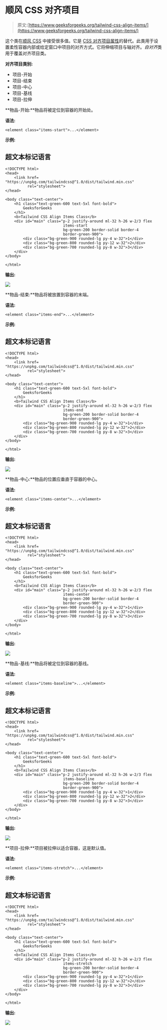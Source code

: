# 顺风 CSS 对齐项目

> 原文:[https://www.geeksforgeeks.org/tailwind-css-align-items/](https://www.geeksforgeeks.org/tailwind-css-align-items/)

这个类在[顺风 CSS](https://www.geeksforgeeks.org/css-tailwind-introduction/) 中接受很多值。它是 [CSS 对齐项目属性](https://www.geeksforgeeks.org/css-align-items-property/#:~:text=It%20is%20used%20to%20specify,center)的替代。此类用于设置柔性容器内部或给定窗口中项目的对齐方式。它将伸缩项目与轴对齐。*自对齐*类用于覆盖对齐项目类。

**对齐项目类别:**

*   项目-开始
*   项目-结束
*   项目-中心
*   项目-基线
*   项目-拉伸

**物品-开始:**物品将被定位到容器的开始处。

**语法:**

```
<element class="items-start">...</element>
```

**示例:**

## 超文本标记语言

```
<!DOCTYPE html> 
<head> 
    <link href=
"https://unpkg.com/tailwindcss@^1.0/dist/tailwind.min.css" 
          rel="stylesheet"> 
</head> 

<body class="text-center"> 
    <h1 class="text-green-600 text-5xl font-bold">
        GeeksforGeeks
    </h1> 
    <b>Tailwind CSS Align Items Class</b> 
    <div id="main" class="p-2 justify-around ml-32 h-26 w-2/3 flex
                          items-start
                          bg-green-200 border-solid border-4 
                          border-green-900"> 
        <div class="bg-green-900 rounded-lg py-4 w-32">1</div> 
        <div class="bg-green-800 rounded-lg py-12 w-32">2</div> 
        <div class="bg-green-700 rounded-lg py-8 w-32">3</div> 
    </div> 
</body> 

</html>
```

**输出:**

![](img/ecfd7220ec9cdab7a72112dc0b008906.png)

**物品-结束:**物品将被放置到容器的末端。

**语法:**

```
<element class="items-end">...</element>
```

**示例:**

## 超文本标记语言

```
<!DOCTYPE html> 
<head> 
    <link href=
"https://unpkg.com/tailwindcss@^1.0/dist/tailwind.min.css" 
          rel="stylesheet"> 
</head> 

<body class="text-center"> 
    <h1 class="text-green-600 text-5xl font-bold">
        GeeksforGeeks
    </h1> 
    <b>Tailwind CSS Align Items Class</b> 
    <div id="main" class="p-2 justify-around ml-32 h-26 w-2/3 flex
                          items-end
                          bg-green-200 border-solid border-4 
                          border-green-900"> 
        <div class="bg-green-900 rounded-lg py-4 w-32">1</div> 
        <div class="bg-green-800 rounded-lg py-12 w-32">2</div> 
        <div class="bg-green-700 rounded-lg py-8 w-32">3</div> 
    </div> 
</body> 

</html>
```

**输出:**

![](img/072983a247c4857f34dbb5f111e1c3e0.png)

**物品-中心:**物品的位置应垂直于容器的中心。

**语法:**

```
<element class="items-center">...</element>
```

**示例:**

## 超文本标记语言

```
<!DOCTYPE html> 
<head> 
    <link href=
"https://unpkg.com/tailwindcss@^1.0/dist/tailwind.min.css" 
          rel="stylesheet"> 
</head> 

<body class="text-center"> 
    <h1 class="text-green-600 text-5xl font-bold">
        GeeksforGeeks
    </h1> 
    <b>Tailwind CSS Align Items Class</b> 
    <div id="main" class="p-2 justify-around ml-32 h-26 w-2/3 flex
                          items-center
                          bg-green-200 border-solid border-4 
                          border-green-900"> 
        <div class="bg-green-900 rounded-lg py-4 w-32">1</div> 
        <div class="bg-green-800 rounded-lg py-12 w-32">2</div> 
        <div class="bg-green-700 rounded-lg py-8 w-32">3</div> 
    </div> 
</body> 

</html>
```

**输出:**

![](img/b075fa4abcdad9c525f178bf53800725.png)

**物品-基线:**物品将被定位到容器的基线。

**语法:**

```
<element class="items-baseline">...</element>
```

**示例:**

## 超文本标记语言

```
<!DOCTYPE html> 
<head> 
    <link href=
"https://unpkg.com/tailwindcss@^1.0/dist/tailwind.min.css" 
          rel="stylesheet"> 
</head> 

<body class="text-center"> 
    <h1 class="text-green-600 text-5xl font-bold">
        GeeksforGeeks
    </h1> 
    <b>Tailwind CSS Align Items Class</b> 
    <div id="main" class="p-2 justify-around ml-32 h-26 w-2/3 flex
                          items-baseline
                          bg-green-200 border-solid border-4 
                          border-green-900"> 
        <div class="bg-green-900 rounded-lg py-4 w-32">1</div> 
        <div class="bg-green-800 rounded-lg py-12 w-32">2</div> 
        <div class="bg-green-700 rounded-lg py-8 w-32">3</div> 
    </div> 
</body> 

</html>
```

**输出:**

![](img/8f23aba8ddd407a1ca4fdc90339babc4.png)

**项目-拉伸:**项目被拉伸以适合容器，这是默认值。

**语法:**

```
<element class="items-stretch">...</element>
```

**示例:**

## 超文本标记语言

```
<!DOCTYPE html> 
<head> 
    <link href=
"https://unpkg.com/tailwindcss@^1.0/dist/tailwind.min.css" 
          rel="stylesheet"> 
</head> 

<body class="text-center"> 
    <h1 class="text-green-600 text-5xl font-bold">
        GeeksforGeeks
    </h1> 
    <b>Tailwind CSS Align Items Class</b> 
    <div id="main" class="p-2 justify-around ml-32 h-26 w-2/3 flex
                          items-stretch
                          bg-green-200 border-solid border-4 
                          border-green-900"> 
        <div class="bg-green-900 rounded-lg py-4 w-32">1</div> 
        <div class="bg-green-800 rounded-lg py-12 w-32">2</div> 
        <div class="bg-green-700 rounded-lg py-8 w-32">3</div> 
    </div> 
</body> 

</html>
```

**输出:**

![](img/f16f1eb1adef09e178b346a44d2fd18f.png)